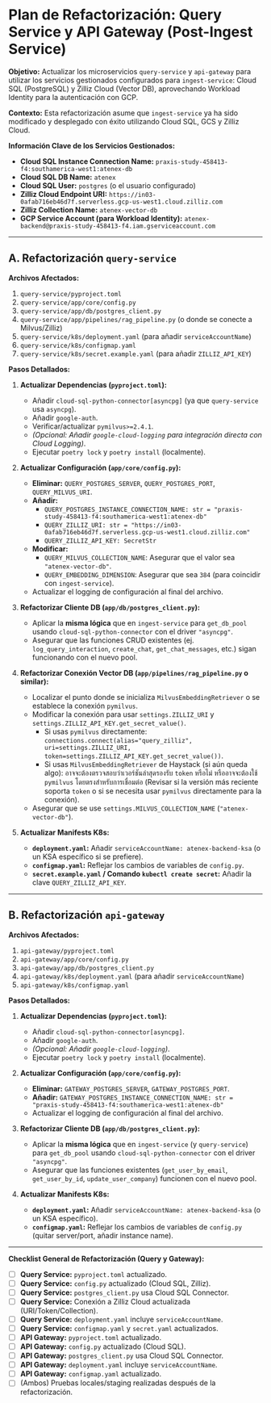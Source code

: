 # Plan de Refactorización: Query Service y API Gateway (Post-Ingest Service)

**Objetivo:** Actualizar los microservicios `query-service` y `api-gateway` para utilizar los servicios gestionados configurados para `ingest-service`: Cloud SQL (PostgreSQL) y Zilliz Cloud (Vector DB), aprovechando Workload Identity para la autenticación con GCP.

**Contexto:** Esta refactorización asume que `ingest-service` ya ha sido modificado y desplegado con éxito utilizando Cloud SQL, GCS y Zilliz Cloud.

**Información Clave de los Servicios Gestionados:**

*   **Cloud SQL Instance Connection Name:** `praxis-study-458413-f4:southamerica-west1:atenex-db`
*   **Cloud SQL DB Name:** `atenex`
*   **Cloud SQL User:** `postgres` (o el usuario configurado)
*   **Zilliz Cloud Endpoint URI:** `https://in03-0afab716eb46d7f.serverless.gcp-us-west1.cloud.zilliz.com`
*   **Zilliz Collection Name:** `atenex-vector-db`
*   **GCP Service Account (para Workload Identity):** `atenex-backend@praxis-study-458413-f4.iam.gserviceaccount.com`

---

## A. Refactorización `query-service`

**Archivos Afectados:**

1.  `query-service/pyproject.toml`
2.  `query-service/app/core/config.py`
3.  `query-service/app/db/postgres_client.py`
4.  `query-service/app/pipelines/rag_pipeline.py` (o donde se conecte a Milvus/Zilliz)
5.  `query-service/k8s/deployment.yaml` (para añadir `serviceAccountName`)
6.  `query-service/k8s/configmap.yaml`
7.  `query-service/k8s/secret.example.yaml` (para añadir `ZILLIZ_API_KEY`)

**Pasos Detallados:**

1.  **Actualizar Dependencias (`pyproject.toml`):**
    *   Añadir `cloud-sql-python-connector[asyncpg]` (ya que `query-service` usa `asyncpg`).
    *   Añadir `google-auth`.
    *   Verificar/actualizar `pymilvus>=2.4.1`.
    *   *(Opcional: Añadir `google-cloud-logging` para integración directa con Cloud Logging)*.
    *   Ejecutar `poetry lock` y `poetry install` (localmente).

2.  **Actualizar Configuración (`app/core/config.py`):**
    *   **Eliminar:** `QUERY_POSTGRES_SERVER`, `QUERY_POSTGRES_PORT`, `QUERY_MILVUS_URI`.
    *   **Añadir:**
        *   `QUERY_POSTGRES_INSTANCE_CONNECTION_NAME: str = "praxis-study-458413-f4:southamerica-west1:atenex-db"`
        *   `QUERY_ZILLIZ_URI: str = "https://in03-0afab716eb46d7f.serverless.gcp-us-west1.cloud.zilliz.com"`
        *   `QUERY_ZILLIZ_API_KEY: SecretStr`
    *   **Modificar:**
        *   `QUERY_MILVUS_COLLECTION_NAME`: Asegurar que el valor sea `"atenex-vector-db"`.
        *   `QUERY_EMBEDDING_DIMENSION`: Asegurar que sea `384` (para coincidir con `ingest-service`).
    *   Actualizar el logging de configuración al final del archivo.

3.  **Refactorizar Cliente DB (`app/db/postgres_client.py`):**
    *   Aplicar la **misma lógica** que en `ingest-service` para `get_db_pool` usando `cloud-sql-python-connector` con el driver `"asyncpg"`.
    *   Asegurar que las funciones CRUD existentes (ej. `log_query_interaction`, `create_chat`, `get_chat_messages`, etc.) sigan funcionando con el nuevo pool.

4.  **Refactorizar Conexión Vector DB (`app/pipelines/rag_pipeline.py` o similar):**
    *   Localizar el punto donde se inicializa `MilvusEmbeddingRetriever` o se establece la conexión `pymilvus`.
    *   Modificar la conexión para usar `settings.ZILLIZ_URI` y `settings.ZILLIZ_API_KEY.get_secret_value()`.
        *   Si usas `pymilvus` directamente: `connections.connect(alias="query_zilliz", uri=settings.ZILLIZ_URI, token=settings.ZILLIZ_API_KEY.get_secret_value())`.
        *   Si usas `MilvusEmbeddingRetriever` de Haystack (si aún queda algo): อาจจะต้องตรวจสอบว่าเวอร์ชันล่าสุดรองรับ `token` หรือไม่ หรืออาจจะต้องใช้ `pymilvus` โดยตรงสำหรับการเชื่อมต่อ (Revisar si la versión más reciente soporta `token` o si se necesita usar `pymilvus` directamente para la conexión).
    *   Asegurar que se use `settings.MILVUS_COLLECTION_NAME` (`"atenex-vector-db"`).

5.  **Actualizar Manifests K8s:**
    *   **`deployment.yaml`:** Añadir `serviceAccountName: atenex-backend-ksa` (o un KSA específico si se prefiere).
    *   **`configmap.yaml`:** Reflejar los cambios de variables de `config.py`.
    *   **`secret.example.yaml` / Comando `kubectl create secret`:** Añadir la clave `QUERY_ZILLIZ_API_KEY`.

---

## B. Refactorización `api-gateway`

**Archivos Afectados:**

1.  `api-gateway/pyproject.toml`
2.  `api-gateway/app/core/config.py`
3.  `api-gateway/app/db/postgres_client.py`
4.  `api-gateway/k8s/deployment.yaml` (para añadir `serviceAccountName`)
5.  `api-gateway/k8s/configmap.yaml`

**Pasos Detallados:**

1.  **Actualizar Dependencias (`pyproject.toml`):**
    *   Añadir `cloud-sql-python-connector[asyncpg]`.
    *   Añadir `google-auth`.
    *   *(Opcional: Añadir `google-cloud-logging`)*.
    *   Ejecutar `poetry lock` y `poetry install` (localmente).

2.  **Actualizar Configuración (`app/core/config.py`):**
    *   **Eliminar:** `GATEWAY_POSTGRES_SERVER`, `GATEWAY_POSTGRES_PORT`.
    *   **Añadir:** `GATEWAY_POSTGRES_INSTANCE_CONNECTION_NAME: str = "praxis-study-458413-f4:southamerica-west1:atenex-db"`
    *   Actualizar el logging de configuración al final del archivo.

3.  **Refactorizar Cliente DB (`app/db/postgres_client.py`):**
    *   Aplicar la **misma lógica** que en `ingest-service` (y `query-service`) para `get_db_pool` usando `cloud-sql-python-connector` con el driver `"asyncpg"`.
    *   Asegurar que las funciones existentes (`get_user_by_email`, `get_user_by_id`, `update_user_company`) funcionen con el nuevo pool.

4.  **Actualizar Manifests K8s:**
    *   **`deployment.yaml`:** Añadir `serviceAccountName: atenex-backend-ksa` (o un KSA específico).
    *   **`configmap.yaml`:** Reflejar los cambios de variables de `config.py` (quitar server/port, añadir instance name).

---

**Checklist General de Refactorización (Query y Gateway):**

*   [ ] **Query Service:** `pyproject.toml` actualizado.
*   [ ] **Query Service:** `config.py` actualizado (Cloud SQL, Zilliz).
*   [ ] **Query Service:** `postgres_client.py` usa Cloud SQL Connector.
*   [ ] **Query Service:** Conexión a Zilliz Cloud actualizada (URI/Token/Collection).
*   [ ] **Query Service:** `deployment.yaml` incluye `serviceAccountName`.
*   [ ] **Query Service:** `configmap.yaml` y `secret.yaml` actualizados.
*   [ ] **API Gateway:** `pyproject.toml` actualizado.
*   [ ] **API Gateway:** `config.py` actualizado (Cloud SQL).
*   [ ] **API Gateway:** `postgres_client.py` usa Cloud SQL Connector.
*   [ ] **API Gateway:** `deployment.yaml` incluye `serviceAccountName`.
*   [ ] **API Gateway:** `configmap.yaml` actualizado.
*   [ ] (Ambos) Pruebas locales/staging realizadas después de la refactorización.